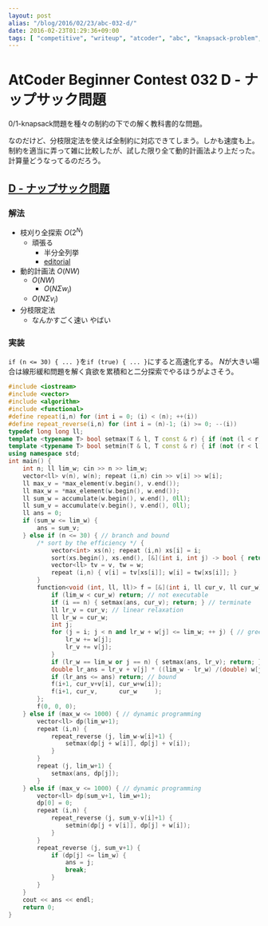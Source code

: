 ```yaml
---
layout: post
alias: "/blog/2016/02/23/abc-032-d/"
date: 2016-02-23T01:29:36+09:00
tags: [ "competitive", "writeup", "atcoder", "abc", "knapsack-problem", "dp", "typical-problem", "branch-and-bound" ]
---
```


# AtCoder Beginner Contest 032 D - ナップサック問題

0/1-knapsack問題を種々の制約の下での解く教科書的な問題。

なのだけど、分枝限定法を使えば全制約に対応できてしまう。しかも速度も上。制約を適当に弄って雑に比較したが、試した限り全て動的計画法より上だった。
計算量どうなってるのだろう。

## [D - ナップサック問題](https://beta.atcoder.jp/contests/abc032/tasks/abc032_d)

### 解法

-   枝刈り全探索 $O(2^N)$
    -   頑張る
        -   半分全列挙
        -   [editorial](http://www.slideshare.net/chokudai/abc032)
-   動的計画法 $O(NW)$
    -   $O(NW)$
        -   $O(N \Sigma w_i)$
    -   $O(N \Sigma v_i)$
-   分枝限定法
    -   なんかすごく速い やばい

### 実装

`if (n <= 30) { ... }`を`if (true) { ... }`にすると高速化する。
$N$が大きい場合は線形緩和問題を解く貪欲を累積和と二分探索でやるほうがよさそう。

``` c++
#include <iostream>
#include <vector>
#include <algorithm>
#include <functional>
#define repeat(i,n) for (int i = 0; (i) < (n); ++(i))
#define repeat_reverse(i,n) for (int i = (n)-1; (i) >= 0; --(i))
typedef long long ll;
template <typename T> bool setmax(T & l, T const & r) { if (not (l < r)) return false; l = r; return true; }
template <typename T> bool setmin(T & l, T const & r) { if (not (r < l)) return false; l = r; return true; }
using namespace std;
int main() {
    int n; ll lim_w; cin >> n >> lim_w;
    vector<ll> v(n), w(n); repeat (i,n) cin >> v[i] >> w[i];
    ll max_v = *max_element(v.begin(), v.end());
    ll max_w = *max_element(w.begin(), w.end());
    ll sum_w = accumulate(w.begin(), w.end(), 0ll);
    ll sum_v = accumulate(v.begin(), v.end(), 0ll);
    ll ans = 0;
    if (sum_w <= lim_w) {
        ans = sum_v;
    } else if (n <= 30) { // branch and bound
        /* sort by the efficiency */ {
            vector<int> xs(n); repeat (i,n) xs[i] = i;
            sort(xs.begin(), xs.end(), [&](int i, int j) -> bool { return v[i] * w[j] > v[j] * w[i]; });
            vector<ll> tv = v, tw = w;
            repeat (i,n) { v[i] = tv[xs[i]]; w[i] = tw[xs[i]]; }
        }
        function<void (int, ll, ll)> f = [&](int i, ll cur_v, ll cur_w) {
            if (lim_w < cur_w) return; // not executable
            if (i == n) { setmax(ans, cur_v); return; } // terminate
            ll lr_v = cur_v; // linear relaxation
            ll lr_w = cur_w;
            int j;
            for (j = i; j < n and lr_w + w[j] <= lim_w; ++ j) { // greedy
                lr_w += w[j];
                lr_v += v[j];
            }
            if (lr_w == lim_w or j == n) { setmax(ans, lr_v); return; } // accept greedy
            double lr_ans = lr_v + v[j] * ((lim_w - lr_w) /(double) w[j]);
            if (lr_ans <= ans) return; // bound
            f(i+1, cur_v+v[i], cur_w+w[i]);
            f(i+1, cur_v,      cur_w     );
        };
        f(0, 0, 0);
    } else if (max_w <= 1000) { // dynamic programming
        vector<ll> dp(lim_w+1);
        repeat (i,n) {
            repeat_reverse (j, lim_w-w[i]+1) {
                setmax(dp[j + w[i]], dp[j] + v[i]);
            }
        }
        repeat (j, lim_w+1) {
            setmax(ans, dp[j]);
        }
    } else if (max_v <= 1000) { // dynamic programming
        vector<ll> dp(sum_v+1, lim_w+1);
        dp[0] = 0;
        repeat (i,n) {
            repeat_reverse (j, sum_v-v[i]+1) {
                setmin(dp[j + v[i]], dp[j] + w[i]);
            }
        }
        repeat_reverse (j, sum_v+1) {
            if (dp[j] <= lim_w) {
                ans = j;
                break;
            }
        }
    }
    cout << ans << endl;
    return 0;
}
```
